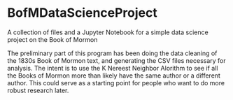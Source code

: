 # BofMDataScienceProject
A collection of files and a Jupyter Notebook for a simple data science project on the Book of Mormon

The preliminary part of this program has been doing the data cleaning of the 1830s Book of Mormon text, and generating the CSV files necessary for analysis.  The intent is to use the K Nereest Neighbor Alorithm to see if all the Books of Mormon more than likely have the same author or a different author.  This could serve as a starting point for people who want to do more robust research later.
